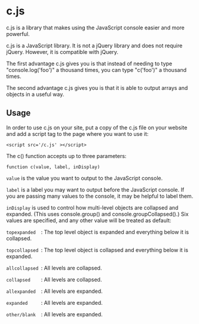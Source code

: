 c.js
====

c.js is a library that makes using the JavaScript console easier and more powerful. 

c.js is a JavaScript library. It is not a jQuery library and does not require jQuery. However, it is compatible with jQuery. 

The first advantage c.js gives you is that instead of needing to type "console.log('foo')" a thousand times, you can type "c('foo')" a thousand times. 

The second advantage c.js gives you is that it is able to output arrays and objects in a useful way.  

Usage
-----

In order to use c.js on your site, put a copy of the c.js file on your website and add a script tag to the page where you want to use it:

`<script src='/c.js' ></script>`

The c() function accepts up to three parameters:

`function c(value, label, inDisplay)`

`value` is the value you want to output to the JavaScript console.  

`label` is a label you may want to output before the JavaScript console.  If you are passing many values to the console, it may be helpful to label them. 

`inDisplay` is used to control how multi-level objects are collapsed and expanded. (This uses console.group() and console.groupCollapsed().) Six values are specified, and any other value will be treated as default:

`topexpanded  `: The top level object is expanded and everything below it is collapsed.

`topcollapsed `: The top level object is collapsed and everything below it is expanded.

`allcollapsed `: All levels are collapsed. 

`collapsed    `: All levels are collapsed. 

`allexpanded  `: All levels are expanded. 

`expanded     `: All levels are expanded. 

`other/blank  `: All levels are expanded.





